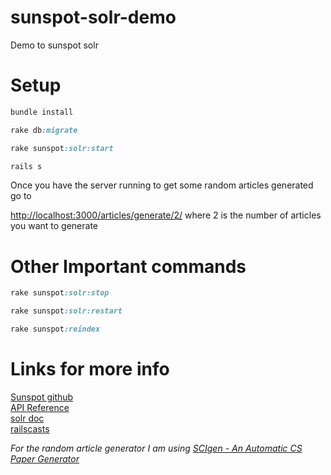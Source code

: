 # sunspot-solr-demo
Demo to sunspot solr

# Setup
```ruby
bundle install
```
```ruby
rake db:migrate
```
```ruby
rake sunspot:solr:start
```
```ruby
rails s
```
Once you have the server running to get some random articles generated go to

[http://localhost:3000/articles/generate/2/](http://localhost:3000/articles/generate/2/)
where 2 is the number of articles you want to generate

# Other Important commands
```ruby
rake sunspot:solr:stop
```
```ruby
rake sunspot:solr:restart
```
```ruby
rake sunspot:reindex
```

# Links for more info
[Sunspot github](https://github.com/sunspot/sunspot) <br>
[API Reference](http://sunspot.github.com/sunspot/docs/) <br>
[solr doc](https://wiki.apache.org/solr/) <br>
[railscasts](http://railscasts.com/episodes/278-search-with-sunspot) <br>

<i>For the random article generator I am using [SCIgen - An Automatic CS Paper Generator](http://pdos.csail.mit.edu/scigen/)</i>

